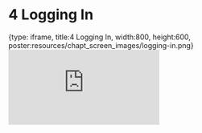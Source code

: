 # 4 Logging In
 
{type: iframe, title:4 Logging In, width:800, height:600, poster:resources/chapt_screen_images/logging-in.png}
![](https://hutchdatascience.org/FH_Cluster_101/logging-in.html)
 

 
